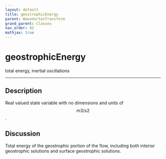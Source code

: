 ```yaml
---
layout: default
title: geostrophicEnergy
parent: WaveVortexTransform
grand_parent: Classes
nav_order: 92
mathjax: true
---
```


#  geostrophicEnergy

total energy, inertial oscillations


---

## Description
Real valued state variable with no dimensions and units of $$m3/s2$$.

## Discussion

Total energy of the geostrophic portion of the flow, including both interior geostrophic solutions and surface geostrophic solutions.


